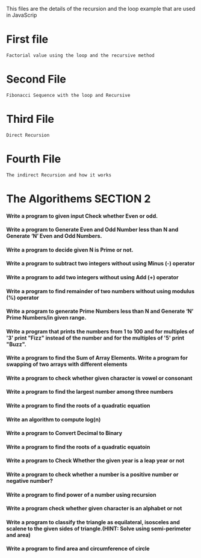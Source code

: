 This files are the details of the recursion and the loop example that are used in JavaScrip 

# First file 
    Factorial value using the loop and the recursive method

# Second File 
    Fibonacci Sequence with the loop and Recursive


# Third File 
    Direct Recursion

# Fourth File 
    The indirect Recursion and how it works 

 # The Algorithems SECTION 2
    
  #### Write a program to given input Check whether Even or odd.
  #### Write a program to Generate Even and Odd Number less than N and Generate ‘N’ Even and Odd Numbers.
  #### Write a program to decide given N is Prime or not.
  #### Write a program to subtract two integers without using Minus (-) operator
  #### Write a program to add two integers without using Add (+) operator
  #### Write a program to find remainder of two numbers without using modulus (%) operator 
  #### Write a program to generate Prime Numbers less than N and Generate ‘N’ Prime Numbers/in given range.
  #### Write a program that prints the numbers from 1 to 100 and for multiples of '3' print "Fizz" instead of the number and for the multiples of '5' print "Buzz".
  #### Write a program to find the Sum of Array Elements. Write a program for swapping of two arrays with different elements
  #### Write a program to check whether given character is vowel or consonant
  #### Write a program to find the largest number among three numbers
  #### Write a program to find the roots of a quadratic equation
  #### Write an algorithm to compute log(n)
  #### Write a program to Convert Decimal to Binary
  #### Write a program to find the roots of a quadratic equatoin
  #### Write a program to Check Whether the given year is a leap year or not
  #### Write a program to check whether a number is a positive number or negative number?
  #### Write a program to find power of a number using recursion
  #### Write a program check whether given character is an alphabet or not
  #### Write a program to classify the triangle as equilateral, isosceles and scalene to the given sides of triangle.(HINT: Solve using semi-perimeter and area)
  #### Write a program to find area and circumference of circle
  